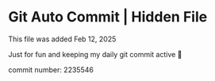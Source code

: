# Git Auto Commit | Hidden File

This file was added Feb 12, 2025

Just for fun and keeping my daily git commit active 🤪

commit number: 2235546

